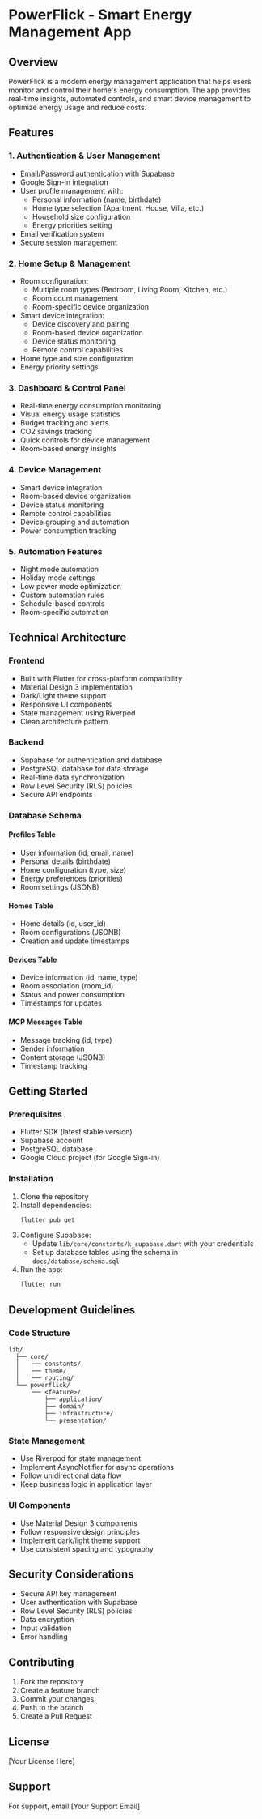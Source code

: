 # PowerFlick - Smart Energy Management App

## Overview
PowerFlick is a modern energy management application that helps users monitor and control their home's energy consumption. The app provides real-time insights, automated controls, and smart device management to optimize energy usage and reduce costs.

## Features

### 1. Authentication & User Management
- Email/Password authentication with Supabase
- Google Sign-in integration
- User profile management with:
  - Personal information (name, birthdate)
  - Home type selection (Apartment, House, Villa, etc.)
  - Household size configuration
  - Energy priorities setting
- Email verification system
- Secure session management

### 2. Home Setup & Management
- Room configuration:
  - Multiple room types (Bedroom, Living Room, Kitchen, etc.)
  - Room count management
  - Room-specific device organization
- Smart device integration:
  - Device discovery and pairing
  - Room-based device organization
  - Device status monitoring
  - Remote control capabilities
- Home type and size configuration
- Energy priority settings

### 3. Dashboard & Control Panel
- Real-time energy consumption monitoring
- Visual energy usage statistics
- Budget tracking and alerts
- CO2 savings tracking
- Quick controls for device management
- Room-based energy insights

### 4. Device Management
- Smart device integration
- Room-based device organization
- Device status monitoring
- Remote control capabilities
- Device grouping and automation
- Power consumption tracking

### 5. Automation Features
- Night mode automation
- Holiday mode settings
- Low power mode optimization
- Custom automation rules
- Schedule-based controls
- Room-specific automation

## Technical Architecture

### Frontend
- Built with Flutter for cross-platform compatibility
- Material Design 3 implementation
- Dark/Light theme support
- Responsive UI components
- State management using Riverpod
- Clean architecture pattern

### Backend
- Supabase for authentication and database
- PostgreSQL database for data storage
- Real-time data synchronization
- Row Level Security (RLS) policies
- Secure API endpoints

### Database Schema

#### Profiles Table
- User information (id, email, name)
- Personal details (birthdate)
- Home configuration (type, size)
- Energy preferences (priorities)
- Room settings (JSONB)

#### Homes Table
- Home details (id, user_id)
- Room configurations (JSONB)
- Creation and update timestamps

#### Devices Table
- Device information (id, name, type)
- Room association (room_id)
- Status and power consumption
- Timestamps for updates

#### MCP Messages Table
- Message tracking (id, type)
- Sender information
- Content storage (JSONB)
- Timestamp tracking

## Getting Started

### Prerequisites
- Flutter SDK (latest stable version)
- Supabase account
- PostgreSQL database
- Google Cloud project (for Google Sign-in)

### Installation
1. Clone the repository
2. Install dependencies:
   ```bash
   flutter pub get
   ```
3. Configure Supabase:
   - Update `lib/core/constants/k_supabase.dart` with your credentials
   - Set up database tables using the schema in `docs/database/schema.sql`
4. Run the app:
   ```bash
   flutter run
   ```

## Development Guidelines

### Code Structure
```
lib/
  ├── core/
  │   ├── constants/
  │   ├── theme/
  │   └── routing/
  └── powerflick/
      └── <feature>/
          ├── application/
          ├── domain/
          ├── infrastructure/
          └── presentation/
```

### State Management
- Use Riverpod for state management
- Implement AsyncNotifier for async operations
- Follow unidirectional data flow
- Keep business logic in application layer

### UI Components
- Use Material Design 3 components
- Follow responsive design principles
- Implement dark/light theme support
- Use consistent spacing and typography

## Security Considerations
- Secure API key management
- User authentication with Supabase
- Row Level Security (RLS) policies
- Data encryption
- Input validation
- Error handling

## Contributing
1. Fork the repository
2. Create a feature branch
3. Commit your changes
4. Push to the branch
5. Create a Pull Request

## License
[Your License Here]

## Support
For support, email [Your Support Email] 
